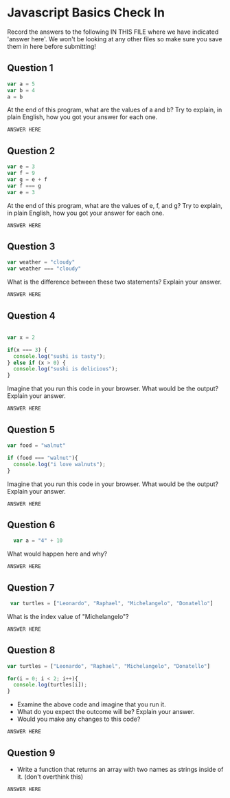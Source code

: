 # Javascript Basics Check In

Record the answers to the following IN THIS FILE where we have indicated 'answer here'. We won't be looking at any other files so make sure you save them in here before submitting!

## Question 1

```javascript
var a = 5
var b = 4
a = b
```

At the end of this program, what are the values of a and b? Try to explain, in plain English, how you got your answer for each one.

```
ANSWER HERE
```

## Question 2

```javascript
var e = 3
var f = 9
var g = e + f
var f === g
var e = 3
```

At the end of this program, what are the values of e, f, and g? Try to explain, in plain English, how you got your answer for each one.

```
ANSWER HERE
```

## Question 3

```javascript
var weather = "cloudy"
var weather === "cloudy"
```

What is the difference between these two statements? Explain your answer.

```
ANSWER HERE
```

## Question 4

```javascript

var x = 2

if(x === 3) {
  console.log("sushi is tasty");
} else if (x > 0) {
  console.log("sushi is delicious");
}
```

Imagine that you run this code in your browser. What would be the output? Explain your answer.

```
ANSWER HERE
```

## Question 5

```javascript
var food = "walnut"

if (food === "walnut"){
  console.log("i love walnuts");
}
```

Imagine that you run this code in your browser. What would be the output? Explain your answer.

```
ANSWER HERE
```

## Question 6

```javascript
  var a = "4" + 10
```

What would happen here and why? 

```
ANSWER HERE
```

## Question 7

```javascript
 var turtles = ["Leonardo", "Raphael", "Michelangelo", "Donatello"]
```

What is the index value of "Michelangelo"?

```
ANSWER HERE
```

## Question 8

```javascript
var turtles = ["Leonardo", "Raphael", "Michelangelo", "Donatello"]

for(i = 0; i < 2; i++){
  console.log(turtles[i]);
}
```

* Examine the above code and imagine that you run it.
* What do you expect the outcome will be? Explain your answer.
* Would you make any changes to this code?

```
ANSWER HERE
```

## Question 9

* Write a function that returns an array with two names as strings inside of it. (don't overthink this)

```
ANSWER HERE
```
